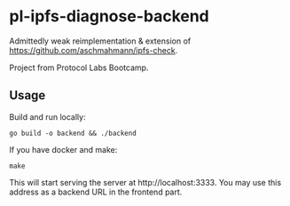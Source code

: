 # pl-ipfs-diagnose-backend

Admittedly weak reimplementation & extension of https://github.com/aschmahmann/ipfs-check.

Project from Protocol Labs Bootcamp.

## Usage

Build and run locally:

```
go build -o backend && ./backend
```

If you have docker and make:

```
make
```

This will start serving the server at http://localhost:3333. You may use this address as a backend
URL in the frontend part.